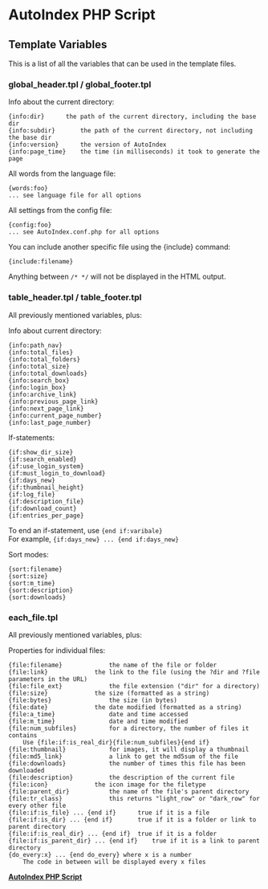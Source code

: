 # AutoIndex PHP Script

## Template Variables

This is a list of all the variables that can be used in the template files.

### global\_header.tpl / global\_footer.tpl

Info about the current directory:

	{info:dir}		the path of the current directory, including the base dir
	{info:subdir}		the path of the current directory, not including the base dir
	{info:version}		the version of AutoIndex
	{info:page_time}	the time (in milliseconds) it took to generate the page

All words from the language file:

	{words:foo}
	... see language file for all options

All settings from the config file:

	{config:foo}
	... see AutoIndex.conf.php for all options

You can include another specific file using the {include} command:

	{include:filename}

Anything between `/* */` will not be displayed in the HTML output.

### table\_header.tpl / table\_footer.tpl

All previously mentioned variables, plus:

Info about current directory:

	{info:path_nav}
	{info:total_files}
	{info:total_folders}
	{info:total_size}
	{info:total_downloads}
	{info:search_box}
	{info:login_box}
	{info:archive_link}
	{info:previous_page_link}
	{info:next_page_link}
	{info:current_page_number}
	{info:last_page_number}

If-statements:

	{if:show_dir_size}
	{if:search_enabled}
	{if:use_login_system}
	{if:must_login_to_download}
	{if:days_new}
	{if:thumbnail_height}
	{if:log_file}
	{if:description_file}
	{if:download_count}
	{if:entries_per_page}

To end an if-statement, use `{end if:varibale}`  
For example, `{if:days_new} ... {end if:days_new}`

Sort modes:

	{sort:filename}
	{sort:size}
	{sort:m_time}
	{sort:description}
	{sort:downloads}

### each\_file.tpl

All previously mentioned variables, plus:

Properties for individual files:

	{file:filename}				the name of the file or folder
	{file:link}				the link to the file (using the ?dir and ?file parameters in the URL)
	{file:file_ext}				the file extension ("dir" for a directory)
	{file:size}				the size (formatted as a string)
	{file:bytes}				the size (in bytes)
	{file:date}				the date modified (formatted as a string)
	{file:a_time}				date and time accessed
	{file:m_time}				date and time modified
	{file:num_subfiles}			for a directory, the number of files it contains
		Use {file:if:is_real_dir}{file:num_subfiles}{end if}
	{file:thumbnail}			for images, it will display a thumbnail
	{file:md5_link}				a link to get the md5sum of the file
	{file:downloads}			the number of times this file has been downloaded
	{file:description}			the description of the current file
	{file:icon}				the icon image for the filetype
	{file:parent_dir}			the name of the file's parent directory
	{file:tr_class}				this returns "light_row" or "dark_row" for every other file
	{file:if:is_file} ... {end if}		true if it is a file
	{file:if:is_dir} ... {end if}		true if it is a folder or link to parent directory
	{file:if:is_real_dir} ... {end if}	true if it is a folder
	{file:if:is_parent_dir} ... {end if}	true if it is a link to parent directory
	{do_every:x} ... {end do_every} where x is a number
		The code in between will be displayed every x files

**[AutoIndex PHP Script](https://github.com/hostflux/AutoIndex)**
